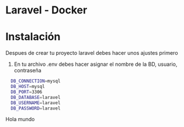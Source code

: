 # Laravel - Docker

# Instalación
Despues de crear tu proyecto laravel debes hacer unos ajustes primero
1. En tu archivo .env debes hacer asignar el nombre de la BD, usuario, contraseña

```bash
  DB_CONNECTION=mysql
  DB_HOST=mysql
  DB_PORT=3306
  DB_DATABASE=laravel
  DB_USERNAME=laravel
  DB_PASSWORD=laravel
```
  

  
  
  
  
  Hola mundo
   ```sh
   ```
